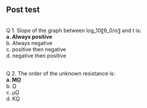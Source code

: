 ## Post test
<br>
Q 1. Slope of the graph between  log_10⁡〖θ_0/α〗   and t is:<br>
<b>a. Always positive<br></b>
b. Always negative<br>
c. positive then negative<br>
d. negative then positive<br><br>

Q 2. The order of the unknown resistance is:<br>
<b>a. Mῼ<br></b>
b. ῼ<br>
c. µῼ<br>
d. Kῼ<br>

